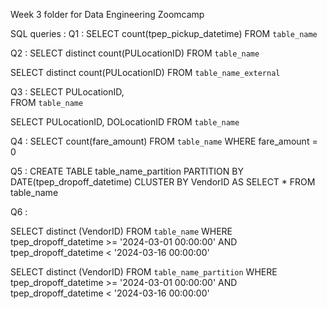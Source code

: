 Week 3 folder for Data Engineering Zoomcamp


SQL queries : 
Q1 : 
SELECT count(tpep_pickup_datetime)
FROM `table_name`

Q2 : 
SELECT distinct count(PULocationID) 
FROM `table_name`

SELECT distinct count(PULocationID) 
FROM `table_name_external`

Q3 : 
SELECT PULocationID,  
FROM `table_name`

SELECT PULocationID,  DOLocationID
FROM `table_name`

Q4 :
SELECT count(fare_amount) 
FROM `table_name` 
WHERE fare_amount = 0

Q5 : 
CREATE TABLE table_name_partition
PARTITION BY DATE(tpep_dropoff_datetime)
CLUSTER BY VendorID
AS 
SELECT *
FROM table_name

Q6 :

SELECT distinct (VendorID) 
FROM `table_name`
WHERE tpep_dropoff_datetime >= '2024-03-01 00:00:00' AND tpep_dropoff_datetime < '2024-03-16 00:00:00'

SELECT distinct (VendorID) 
FROM `table_name_partition`
WHERE tpep_dropoff_datetime >= '2024-03-01 00:00:00' AND tpep_dropoff_datetime < '2024-03-16 00:00:00'
